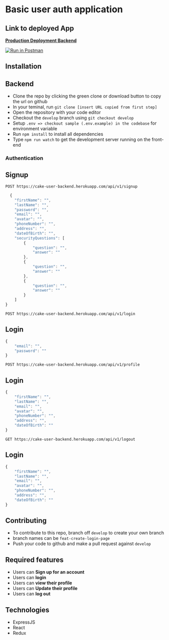 # Basic user auth application

## Link to deployed App

**[Production Deployment Backend](https://cake-user-backend.herokuapp.com/)**

[![Run in Postman](https://run.pstmn.io/button.svg)](https://documenter.getpostman.com/view/6225879/SWTBeHoV)

## Installation

## Backend

- Clone the repo by clicking the green clone or download button to copy the url on github
- In your teminal, run `git clone [insert URL copied from first step]`
- Open the repository with your code editor
- Checkout the `develop` branch using `git checkout develop`
- Setup `.env => checkout sample (.env.example) in the codebase` for environment variable
- Run `npm install` to install all dependencies
- Type `npm run watch` to get the development server running on the front-end

### Authentication

## Signup

`POST https://cake-user-backend.herokuapp.com/api/v1/signup`

```js
  {
    "firstName": "",
    "lastName": "",
    "password": "",
    "email": "",
    "avatar": "",
    "phoneNumber": "",
    "address": "",
    "dateOfBirth": "",
    "securityQuestions": [
        {
            "question": "",
            "answer": ""
        },
        {
            "question": "",
            "answer": ""
        },
        {
            "question": "",
            "answer": ""
        }
    ]
}
```

`POST https://cake-user-backend.herokuapp.com/api/v1/login`

## Login

```js
{
	"email": "",
	"password": ""
}
```

`POST https://cake-user-backend.herokuapp.com/api/v1/profile`

## Login

```js
{
    "firstName": "",
    "lastName": "",
    "email": "",
    "avatar": "",
    "phoneNumber": "",
    "address": "",
    "dateOfBirth": ""
}
```

`GET https://cake-user-backend.herokuapp.com/api/v1/logout`

## Login

```js
{
    "firstName": "",
    "lastName": "",
    "email": "",
    "avatar": "",
    "phoneNumber": "",
    "address": "",
    "dateOfBirth": ""
}
```

## Contributing

- To contribute to this repo, branch off `develop` to create your own branch
- branch names can be `feat-create-login-page`
- Push your code to github and make a pull request against `develop`

## Required features

- Users can **Sign up for an account**
- Users can **login**
- Users can **view their profile**
- Users can **Update their profile**
- Users can **log out**

## Technologies

- ExpressJS
- React
- Redux
